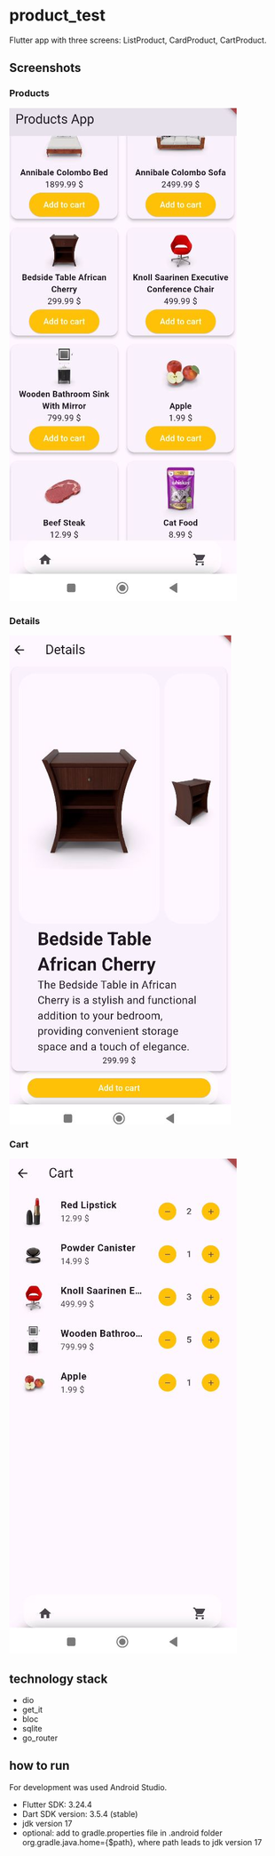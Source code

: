 # product_test
Flutter app with three screens: ListProduct, CardProduct, CartProduct.

## Screenshots

### Products
![List products](assets/product_list.JPG)

### Details
![Card product](assets/product_card.JPG)

### Cart
![List products added in cart](assets/product_cart.JPG)

## technology stack
- dio
- get_it
- bloc
- sqlite
- go_router

## how to run
For development was used Android Studio.
- Flutter SDK: 3.24.4
- Dart SDK version: 3.5.4 (stable)
- jdk version 17 
- optional: 
add to gradle.properties file in .android folder  
org.gradle.java.home={$path},
where path leads to jdk version 17

